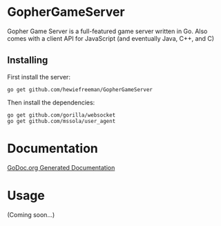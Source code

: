 # GopherGameServer
Gopher Game Server is a full-featured game server written in Go. Also comes with a client API for JavaScript (and eventually Java, C++, and C)

## Installing
First install the server:
     
    go get github.com/hewiefreeman/GopherGameServer
     
Then install the dependencies:
     
    go get github.com/gorilla/websocket
    go get github.com/mssola/user_agent
     
# Documentation

[GoDoc.org Generated Documentation](https://godoc.org/github.com/hewiefreeman/GopherGameServer)

# Usage

(Coming soon...)

